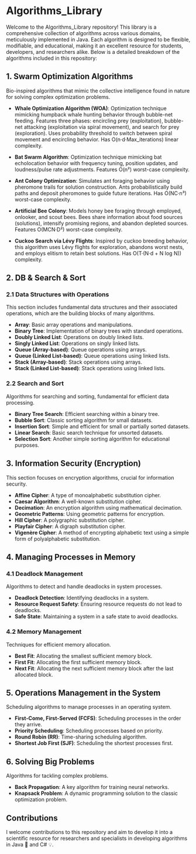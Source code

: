 # Algorithms_Library
Welcome to the Algorithms_Library repository! This library is a comprehensive collection of algorithms across various domains, meticulously implemented in Java. Each algorithm is designed to be flexible, modifiable, and educational, making it an excellent resource for students, developers, and researchers alike. Below is a detailed breakdown of the algorithms included in this repository:

## 1. Swarm Optimization Algorithms
Bio-inspired algorithms that mimic the collective intelligence found in nature for solving complex optimization problems.

- **Whale Optimization Algorithm (WOA)**: Optimization technique mimicking humpback whale hunting behavior through bubble-net feeding. Features three phases: encircling prey (exploitation), bubble-net attacking (exploitation via spiral movement), and search for prey (exploration). Uses probability threshold to switch between spiral movement and encircling behavior. Has O(n·d·Max_iterations) linear complexity.

- **Bat Swarm Algorithm**: Optimization technique mimicking bat echolocation behavior with frequency tuning, position updates, and loudness/pulse rate adjustments. Features O(n²) worst-case complexity.

- **Ant Colony Optimization**: Simulates ant foraging behavior using pheromone trails for solution construction. Ants probabilistically build paths and deposit pheromones to guide future iterations. Has O(NC·n³) worst-case complexity.

- **Artificial Bee Colony**: Models honey bee foraging through employed, onlooker, and scout bees. Bees share information about food sources (solutions), intensify promising regions, and abandon depleted sources. Features O(MCN·D²) worst-case complexity.

- **Cuckoo Search via Lévy Flights**: Inspired by cuckoo breeding behavior, this algorithm uses Lévy flights for exploration, abandons worst nests, and employs elitism to retain best solutions. Has O(T·(N·d + N log N)) complexity.

## 2. DB & Search & Sort
### 2.1 Data Structures with Operations
This section includes fundamental data structures and their associated operations, which are the building blocks of many algorithms.
- **Array**: Basic array operations and manipulations.
- **Binary Tree**: Implementation of binary trees with standard operations.
- **Doubly Linked List**: Operations on doubly linked lists.
- **Singly Linked List**: Operations on singly linked lists.
- **Queue (Array-based)**: Queue operations using arrays.
- **Queue (Linked List-based)**: Queue operations using linked lists.
- **Stack (Array-based)**: Stack operations using arrays.
- **Stack (Linked List-based)**: Stack operations using linked lists.

### 2.2 Search and Sort
Algorithms for searching and sorting, fundamental for efficient data processing.
- **Binary Tree Search**: Efficient searching within a binary tree.
- **Bubble Sort**: Classic sorting algorithm for small datasets.
- **Insertion Sort**: Simple and efficient for small or partially sorted datasets.
- **Linear Search**: Basic search technique for unsorted datasets.
- **Selection Sort**: Another simple sorting algorithm for educational purposes.

## 3. Information Security (Encryption)
This section focuses on encryption algorithms, crucial for information security.
- **Affine Cipher**: A type of monoalphabetic substitution cipher.
- **Caesar Algorithm**: A well-known substitution cipher.
- **Decimation**: An encryption algorithm using mathematical decimation.
- **Geometric Patterns**: Using geometric patterns for encryption.
- **Hill Cipher**: A polygraphic substitution cipher.
- **Playfair Cipher**: A digraph substitution cipher.
- **Vigenère Cipher**: A method of encrypting alphabetic text using a simple form of polyalphabetic substitution.

## 4. Managing Processes in Memory
### 4.1 Deadlock Management
Algorithms to detect and handle deadlocks in system processes.
- **Deadlock Detection**: Identifying deadlocks in a system.
- **Resource Request Safety**: Ensuring resource requests do not lead to deadlocks.
- **Safe State**: Maintaining a system in a safe state to avoid deadlocks.

### 4.2 Memory Management
Techniques for efficient memory allocation.
- **Best Fit**: Allocating the smallest sufficient memory block.
- **First Fit**: Allocating the first sufficient memory block.
- **Next Fit**: Allocating the next sufficient memory block after the last allocated block.

## 5. Operations Management in the System
Scheduling algorithms to manage processes in an operating system.
- **First-Come, First-Served (FCFS)**: Scheduling processes in the order they arrive.
- **Priority Scheduling**: Scheduling processes based on priority.
- **Round Robin (RR)**: Time-sharing scheduling algorithm.
- **Shortest Job First (SJF)**: Scheduling the shortest processes first.

## 6. Solving Big Problems
Algorithms for tackling complex problems.
- **Back Propagation**: A key algorithm for training neural networks.
- **Knapsack Problem**: A dynamic programming solution to the classic optimization problem.
 
## Contributions
I welcome contributions to this repository and aim to develop it into a scientific resource for researchers and specialists in developing algorithms in Java 🥇 and C# 💡.
